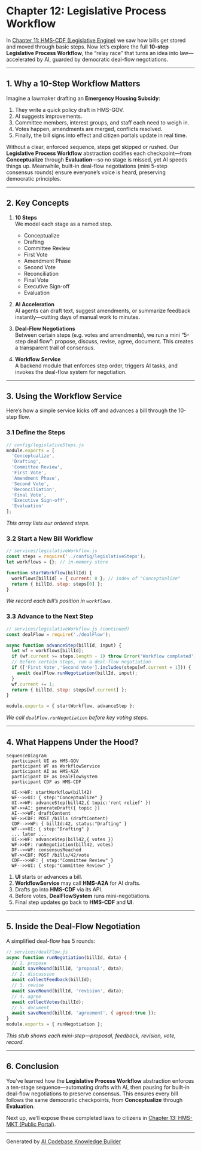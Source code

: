 # Chapter 12: Legislative Process Workflow

In [Chapter 11: HMS-CDF (Legislative Engine)](11_hms_cdf__legislative_engine__.md) we saw how bills get stored and moved through basic steps. Now let’s explore the full **10-step Legislative Process Workflow**, the “relay race” that turns an idea into law—accelerated by AI, guarded by democratic deal-flow negotiations.

---

## 1. Why a 10-Step Workflow Matters

Imagine a lawmaker drafting an **Emergency Housing Subsidy**:

1. They write a quick policy draft in HMS-GOV.  
2. AI suggests improvements.  
3. Committee members, interest groups, and staff each need to weigh in.  
4. Votes happen, amendments are merged, conflicts resolved.  
5. Finally, the bill signs into effect and citizen portals update in real time.

Without a clear, enforced sequence, steps get skipped or rushed. Our **Legislative Process Workflow** abstraction codifies each checkpoint—from **Conceptualize** through **Evaluation**—so no stage is missed, yet AI speeds things up. Meanwhile, built-in deal-flow negotiations (mini 5-step consensus rounds) ensure everyone’s voice is heard, preserving democratic principles.

---

## 2. Key Concepts

1. **10 Steps**  
   We model each stage as a named step.  
   - Conceptualize  
   - Drafting  
   - Committee Review  
   - First Vote  
   - Amendment Phase  
   - Second Vote  
   - Reconciliation  
   - Final Vote  
   - Executive Sign-off  
   - Evaluation  

2. **AI Acceleration**  
   AI agents can draft text, suggest amendments, or summarize feedback instantly—cutting days of manual work to minutes.

3. **Deal-Flow Negotiations**  
   Between certain steps (e.g. votes and amendments), we run a mini “5-step deal flow”: propose, discuss, revise, agree, document. This creates a transparent trail of consensus.

4. **Workflow Service**  
   A backend module that enforces step order, triggers AI tasks, and invokes the deal-flow system for negotiation.

---

## 3. Using the Workflow Service

Here’s how a simple service kicks off and advances a bill through the 10-step flow.

### 3.1 Define the Steps

```js
// config/legislativeSteps.js
module.exports = [
  'Conceptualize',
  'Drafting',
  'Committee Review',
  'First Vote',
  'Amendment Phase',
  'Second Vote',
  'Reconciliation',
  'Final Vote',
  'Executive Sign-off',
  'Evaluation'
];
```
*This array lists our ordered steps.*

### 3.2 Start a New Bill Workflow

```js
// services/legislativeWorkflow.js
const steps = require('../config/legislativeSteps');
let workflows = {}; // in-memory store

function startWorkflow(billId) {
  workflows[billId] = { current: 0 }; // index of "Conceptualize"
  return { billId, step: steps[0] };
}
```
*We record each bill’s position in `workflows`.*

### 3.3 Advance to the Next Step

```js
// services/legislativeWorkflow.js (continued)
const dealFlow = require('./dealFlow');

async function advanceStep(billId, input) {
  let wf = workflows[billId];
  if (wf.current >= steps.length - 1) throw Error('Workflow completed');
  // Before certain steps, run a deal-flow negotiation
  if (['First Vote','Second Vote'].includes(steps[wf.current + 1])) {
    await dealFlow.runNegotiation(billId, input);
  }
  wf.current += 1;
  return { billId, step: steps[wf.current] };
}

module.exports = { startWorkflow, advanceStep };
```
*We call `dealFlow.runNegotiation` before key voting steps.*

---

## 4. What Happens Under the Hood?

```mermaid
sequenceDiagram
  participant UI as HMS-GOV
  participant WF as WorkflowService
  participant AI as HMS-A2A
  participant DF as DealFlowSystem
  participant CDF as HMS-CDF

  UI->>WF: startWorkflow(bill42)
  WF-->>UI: { step:"Conceptualize" }
  UI->>WF: advanceStep(bill42,{ topic:'rent relief' })
  WF->>AI: generateDraft({ topic })
  AI-->>WF: draftContent
  WF->>CDF: POST /bills (draftContent)
  CDF-->>WF: { billId:42, status:"Drafting" }
  WF-->>UI: { step:"Drafting" }
  ... later ...
  UI->>WF: advanceStep(bill42,{ votes })
  WF->>DF: runNegotiation(bill42, votes)
  DF-->>WF: consensusReached
  WF->>CDF: POST /bills/42/vote
  CDF-->>WF: { step:"Committee Review" }
  WF-->>UI: { step:"Committee Review" }
```

1. **UI** starts or advances a bill.  
2. **WorkflowService** may call **HMS-A2A** for AI drafts.  
3. Drafts go into **HMS-CDF** via its API.  
4. Before votes, **DealFlowSystem** runs mini-negotiations.  
5. Final step updates go back to **HMS-CDF** and **UI**.

---

## 5. Inside the Deal-Flow Negotiation

A simplified deal-flow has 5 rounds:

```js
// services/dealFlow.js
async function runNegotiation(billId, data) {
  // 1. propose
  await saveRound(billId, 'proposal', data);
  // 2. discussion
  await collectFeedback(billId);
  // 3. revise
  await saveRound(billId, 'revision', data);
  // 4. agree
  await collectVotes(billId);
  // 5. document
  await saveRound(billId, 'agreement', { agreed:true });
}
module.exports = { runNegotiation };
```
*This stub shows each mini-step—proposal, feedback, revision, vote, record.*

---

## 6. Conclusion

You’ve learned how the **Legislative Process Workflow** abstraction enforces a ten-stage sequence—automating drafts with AI, then pausing for built-in deal-flow negotiations to preserve consensus. This ensures every bill follows the same democratic checkpoints, from **Conceptualize** through **Evaluation**.

Next up, we’ll expose these completed laws to citizens in [Chapter 13: HMS-MKT (Public Portal)](13_hms_mkt__public_portal__.md).

---

Generated by [AI Codebase Knowledge Builder](https://github.com/The-Pocket/Tutorial-Codebase-Knowledge)
